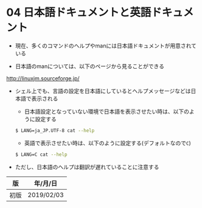 04 日本語ドキュメントと英語ドキュメント
=================================

* 現在、多くのコマンドのヘルプやmanには日本語ドキュメントが用意されている

* 日本語のmanについては、以下のページから見ることができる

http://linuxjm.sourceforge.jp/

* シェル上でも、言語の設定を日本語にしているとヘルプメッセージなどは日本語で表示される

  * 日本語設定となっていない環境で日本語を表示させたい時は、以下のように設定する

  ```bash
  $ LANG=ja_JP.UTF-8 cat --help
  ```

  * 英語で表示させたい時は、以下のように設定する(デフォルトなので`C`)

  ```bash
  $ LANG=C cat --help
  ```

* ただし、日本語のヘルプは翻訳が遅れていることに注意する



| 版 |  年/月/日 |
|----|----------|
|初版|2019/02/03|
